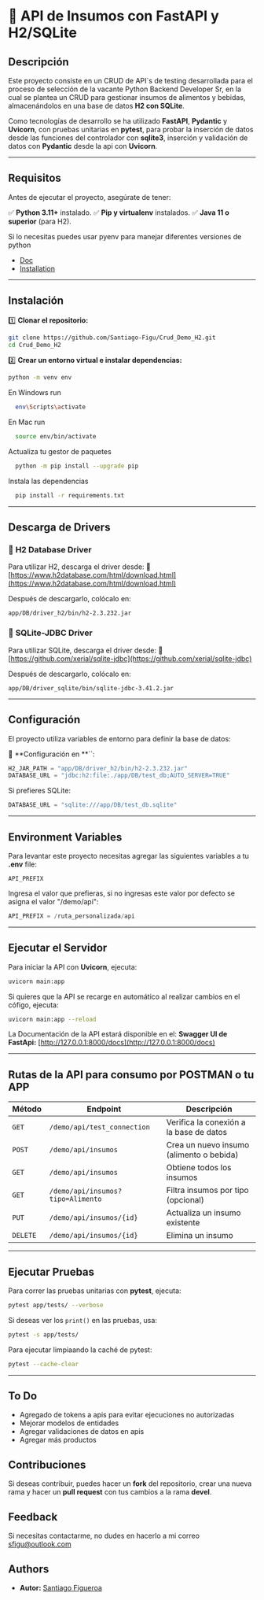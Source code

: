 # 🚀 API de Insumos con FastAPI y H2/SQLite 

## Descripción

Este proyecto consiste en un CRUD de API´s de testing desarrollada para el proceso de selección de la vacante Python Backend Developer Sr, en la cual se plantea un CRUD para gestionar insumos de alimentos y bebidas, almacenándolos en una base de datos **H2 con SQLite**.

Como tecnologías de desarrollo se ha utilizado **FastAPI**, **Pydantic** y **Uvicorn**, con pruebas unitarias en **pytest**, para probar la inserción de datos desde las funciones del controlador con **sqlite3**, inserción y validación de datos con **Pydantic** desde la api con **Uvicorn**.

---

## Requisitos

Antes de ejecutar el proyecto, asegúrate de tener:

✅ **Python 3.11+** instalado. 
✅ **Pip y virtualenv** instalados.
✅ **Java 11 o superior** (para H2).

Si lo necesitas puedes usar pyenv para manejar diferentes versiones de python

- [Doc](https://github.com/pyenv-win/pyenv-win)
- [Installation](https://github.com/pyenv-win/pyenv-win/blob/master/docs/installation.md)

---

## Instalación

1️⃣ **Clonar el repositorio:**

```sh
git clone https://github.com/Santiago-Figu/Crud_Demo_H2.git
cd Crud_Demo_H2
```

2️⃣ **Crear un entorno virtual e instalar dependencias:**

```sh
python -m venv env
```
En Windows run 
```sh
  env\Scripts\activate
```
En Mac run 
```sh
  source env/bin/activate
```
Actualiza tu gestor de paquetes

```sh
  python -m pip install --upgrade pip
```

Instala las dependencias

```sh
  pip install -r requirements.txt
```

---

## Descarga de Drivers

### 🔹 **H2 Database Driver**

Para utilizar H2, descarga el driver desde: 🔗 [https://www.h2database.com/html/download.html](https://www.h2database.com/html/download.html)

Después de descargarlo, colócalo en:

```
app/DB/driver_h2/bin/h2-2.3.232.jar
```

### 🔹 **SQLite-JDBC Driver**

Para utilizar SQLite, descarga el driver desde: 🔗 [https://github.com/xerial/sqlite-jdbc](https://github.com/xerial/sqlite-jdbc)

Después de descargarlo, colócalo en:

```
app/DB/driver_sqlite/bin/sqlite-jdbc-3.41.2.jar
```

---

## Configuración

El proyecto utiliza variables de entorno para definir la base de datos:

📌 \*\*Configuración en \*\*\`\`:

```python
H2_JAR_PATH = "app/DB/driver_h2/bin/h2-2.3.232.jar"
DATABASE_URL = "jdbc:h2:file:./app/DB/test_db;AUTO_SERVER=TRUE"
```

Si prefieres SQLite:

```python
DATABASE_URL = "sqlite:///app/DB/test_db.sqlite"
```
---

## Environment Variables

Para levantar este proyecto necesitas agregar las siguientes variables a tu **.env** file:

`API_PREFIX`

Ingresa el valor que prefieras, si no ingresas este valor por defecto se asigna el valor "/demo/api": 

```python
API_PREFIX = /ruta_personalizada/api
```

---

## Ejecutar el Servidor

Para iniciar la API con **Uvicorn**, ejecuta:

```sh
uvicorn main:app
```
Si quieres que la API se recarge en automático al realizar cambios en el cófigo, ejecuta:

```sh
uvicorn main:app --reload
```

La Documentación de la API estará disponible en el: **Swagger UI de FastApi:** [http://127.0.0.1:8000/docs](http://127.0.0.1:8000/docs)

---

## Rutas de la API para consumo por **POSTMAN** o tu **APP**

| Método   | Endpoint                          | Descripción                              |
| -------- | --------------------------------- | ---------------------------------------- |
| `GET`    | `/demo/api/test_connection`       | Verifica la conexión a la base de datos  |
| `POST`   | `/demo/api/insumos`               | Crea un nuevo insumo (alimento o bebida) |
| `GET`    | `/demo/api/insumos`               | Obtiene todos los insumos                |
| `GET`    | `/demo/api/insumos?tipo=Alimento` | Filtra insumos por tipo (opcional)       |
| `PUT`    | `/demo/api/insumos/{id}`          | Actualiza un insumo existente            |
| `DELETE` | `/demo/api/insumos/{id}`          | Elimina un insumo                        |

---

## Ejecutar Pruebas

Para correr las pruebas unitarias con **pytest**, ejecuta:

```sh
pytest app/tests/ --verbose
```

Si deseas ver los `print()` en las pruebas, usa:

```sh
pytest -s app/tests/
```

Para ejecutar limpiaando la caché de pytest:

```sh
pytest --cache-clear
```

---

## To Do

- Agregado de tokens a apis para evitar ejecuciones no autorizadas
- Mejorar modelos de entidades
- Agregar validaciones de datos en apis
- Agregar más productos

## Contribuciones

Si deseas contribuir, puedes hacer un **fork** del repositorio, crear una nueva rama y hacer un **pull request** con tus cambios a la rama **devel**.

## Feedback

Si necesitas contactarme, no dudes en hacerlo a mi correo sfigu@outlook.com

## Authors

- **Autor:** [Santiago Figueroa](https://github.com/Santiago-Figu)



